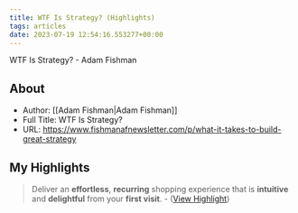 ```yaml
---
title: WTF Is Strategy? (Highlights)
tags: articles
date: 2023-07-19 12:54:16.553277+00:00
---
```

WTF Is Strategy? - Adam Fishman

## About
- Author: [[Adam Fishman|Adam Fishman]]
- Full Title: WTF Is Strategy?
- URL: https://www.fishmanafnewsletter.com/p/what-it-takes-to-build-great-strategy

## My Highlights
> Deliver an **effortless**, **recurring** shopping experience that is **intuitive** and **delightful** from your **first visit**.
\-  ([View Highlight](https://read.readwise.io/read/01h5q3eacpbsckmegqg9prz8kp))

